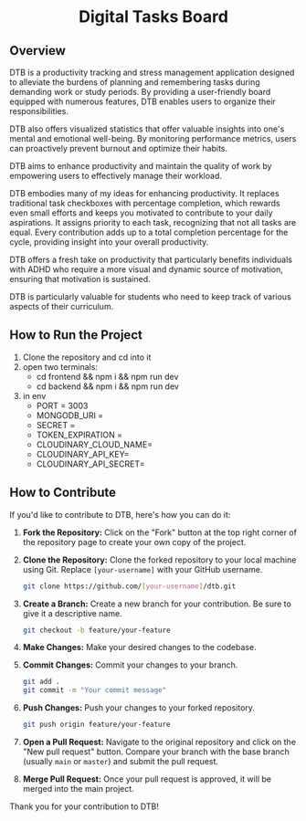<h1 align="center"><strong>Digital Tasks Board</strong></h1>

## Overview

DTB is a productivity tracking and stress management application designed to alleviate the burdens of planning and remembering tasks during demanding work or study periods. By providing a user-friendly board equipped with numerous features, DTB enables users to organize their responsibilities.

DTB also offers visualized statistics that offer valuable insights into one's mental and emotional well-being. By monitoring performance metrics, users can proactively prevent burnout and optimize their habits.

DTB aims to enhance productivity and maintain the quality of work by empowering users to effectively manage their workload.

DTB embodies many of my ideas for enhancing productivity. It replaces traditional task checkboxes with percentage completion, which rewards even small efforts and keeps you motivated to contribute to your daily aspirations. It assigns priority to each task, recognizing that not all tasks are equal. Every contribution adds up to a total completion percentage for the cycle, providing insight into your overall productivity.

DTB offers a fresh take on productivity that particularly benefits individuals with ADHD who require a more visual and dynamic source of motivation, ensuring that motivation is sustained.

DTB is particularly valuable for students who need to keep track of various aspects of their curriculum.

## How to Run the Project

1. Clone the repository and cd into it
2. open two terminals:
	- cd frontend && npm i && npm run dev
	- cd backend && npm i && npm run dev
3. in env
	- PORT = 3003
	- MONGODB_URI = 
	- SECRET =
	- TOKEN_EXPIRATION = 
	- CLOUDINARY_CLOUD_NAME=
	- CLOUDINARY_API_KEY=
	- CLOUDINARY_API_SECRET=

## How to Contribute

If you'd like to contribute to DTB, here's how you can do it:

1. **Fork the Repository:** Click on the "Fork" button at the top right corner of the repository page to create your own copy of the project.
2. **Clone the Repository:** Clone the forked repository to your local machine using Git. Replace `[your-username]` with your GitHub username.

   ```bash
   git clone https://github.com/[your-username]/dtb.git
   ```

3. **Create a Branch:** Create a new branch for your contribution. Be sure to give it a descriptive name.

   ```bash
   git checkout -b feature/your-feature
   ```

4. **Make Changes:** Make your desired changes to the codebase.
5. **Commit Changes:** Commit your changes to your branch.

   ```bash
   git add .
   git commit -m "Your commit message"
   ```

6. **Push Changes:** Push your changes to your forked repository.

   ```bash
   git push origin feature/your-feature
   ```

7. **Open a Pull Request:** Navigate to the original repository and click on the "New pull request" button. Compare your branch with the base branch (usually `main` or `master`) and submit the pull request.
8. **Merge Pull Request:** Once your pull request is approved, it will be merged into the main project.

Thank you for your contribution to DTB!
